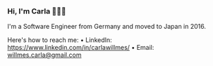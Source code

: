 ### Hi, I'm Carla 💅🏻😎

I'm a Software Engineer from Germany and moved to Japan in 2016.

Here's how to reach me:
• LinkedIn: https://www.linkedin.com/in/carlawillmes/
• Email: willmes.carla@gmail.com

